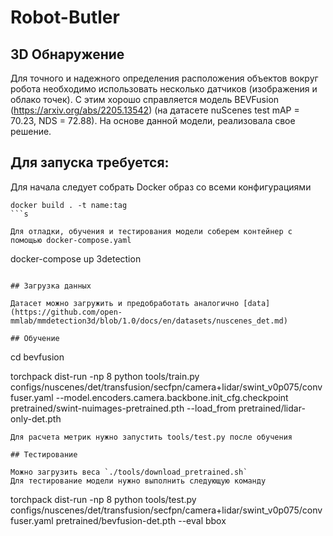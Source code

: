 # Robot-Butler

## 3D Обнаружение 

Для точного и надежного определения расположения объектов вокруг робота необходимо использовать несколько датчиков (изображения и облако точек). С этим хорошо справляется модель BEVFusion (https://arxiv.org/abs/2205.13542) (на датасете nuScenes test mAP = 70.23, NDS = 72.88). На основе данной модели, реализовала свое решение. 

## Для запуска требуется:

Для начала следует собрать Docker образ со всеми конфигурациями

```
docker build . -t name:tag
```s

Для отладки, обучения и тестирования модели соберем контейнер с помощью docker-compose.yaml

```
docker-compose up 3detection
```

## Загрузка данных

Датасет можно загружить и предобработать аналогично [data](https://github.com/open-mmlab/mmdetection3d/blob/1.0/docs/en/datasets/nuscenes_det.md) 

## Обучение 

```
cd bevfusion

torchpack dist-run -np 8 python tools/train.py configs/nuscenes/det/transfusion/secfpn/camera+lidar/swint_v0p075/convfuser.yaml --model.encoders.camera.backbone.init_cfg.checkpoint pretrained/swint-nuimages-pretrained.pth --load_from pretrained/lidar-only-det.pth 
```
Для расчета метрик нужно запустить tools/test.py после обучения

## Тестирование 

Можно загрузить веса `./tools/download_pretrained.sh`
Для тестирование модели нужно выполнить следующую команду

```
torchpack dist-run -np 8 python tools/test.py configs/nuscenes/det/transfusion/secfpn/camera+lidar/swint_v0p075/convfuser.yaml pretrained/bevfusion-det.pth --eval bbox
```
